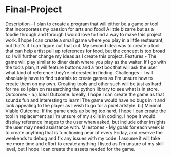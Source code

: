 # Final-Project
Description - I plan to create a program that will either be a game or tool that incorporates my passion for arts and food! A little bizarre but as a foodie through and through I would love to find a way to make this project work. 
I hope I can create a small game where you play in a little restaurant, but that's if I can figure out that out. My second idea was to create a tool that can help artist pull up references for food, but the concept is too broad so I will further change my ideas as 
I create this project. 
Features - The game will play similar to diner dash where you play as the waiter. If I go with the tools plan, it will feature buttons and a text box that will ask the user what kind of reference they're interested in finding. 
Challenges - I will absolutely have to find tutorials to create games as I'm unsure how to create them on my own. Creating tools and other such will be just as hard for me so I plan on researching the python library to see what is in store. 
Outcomes - 
  a.) Ideal Outcome: Ideally, I hope I can create the game as that sounds fun and interesting to learn! The game would have no bugs in it and look appealing to the player as I wish to go for a pixel artstyle. 
  b.) Minimal Viable Outcome: If the game ends up being too hard, I hope I can create the tool in replacement as I'm unsure of my skills in coding. I hope it would display reference images to the user when asked, but include other insights the user may need assistance with.
Milestones - My goals for each week is to create anything that is functioning near of every Friday, and reserve the weekends to debug and fix any issues with my code. I assume it will take me more time and effort to create anything I listed as I'm unsure of my skill level,
but I hope I can create the assets needed for the game. 

